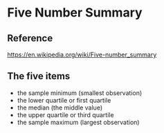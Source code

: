 # Five Number Summary

## Reference
https://en.wikipedia.org/wiki/Five-number_summary

## The five items
* the sample minimum (smallest observation)
* the lower quartile or first quartile
* the median (the middle value)
* the upper quartile or third quartile
* the sample maximum (largest observation)
